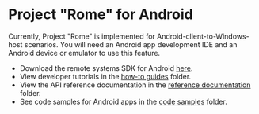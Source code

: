 # Project "Rome" for Android

Currently, Project "Rome" is implemented for Android-client-to-Windows-host scenarios. You will need an Android app development IDE and an Android device or emulator to use this feature.

* Download the remote systems SDK for Android [here](link???).
* View developer tutorials in the [how-to guides](how-to%20guides/) folder.
* View the API reference documentation in the [reference documentation](reference%20documentation/) folder.
* See code samples for Android apps in the [code samples](code%20samples/) folder.